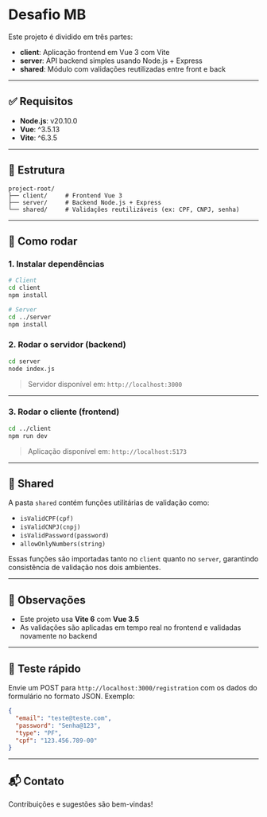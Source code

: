 # Desafio MB

Este projeto é dividido em três partes:

- **client**: Aplicação frontend em Vue 3 com Vite
- **server**: API backend simples usando Node.js + Express
- **shared**: Módulo com validações reutilizadas entre front e back

---

## ✅ Requisitos

- **Node.js**: v20.10.0
- **Vue**: ^3.5.13
- **Vite**: ^6.3.5

---

## 📁 Estrutura

```
project-root/
├── client/     # Frontend Vue 3
├── server/     # Backend Node.js + Express
└── shared/     # Validações reutilizáveis (ex: CPF, CNPJ, senha)
```

---

## 🚀 Como rodar

### 1. Instalar dependências

```bash
# Client
cd client
npm install

# Server
cd ../server
npm install
```

### 2. Rodar o servidor (backend)

```bash
cd server
node index.js
```

> Servidor disponível em: `http://localhost:3000`

---

### 3. Rodar o cliente (frontend)

```bash
cd ../client
npm run dev
```

> Aplicação disponível em: `http://localhost:5173`

---

## 🔄 Shared

A pasta `shared` contém funções utilitárias de validação como:

- `isValidCPF(cpf)`
- `isValidCNPJ(cnpj)`
- `isValidPassword(password)`
- `allowOnlyNumbers(string)`

Essas funções são importadas tanto no `client` quanto no `server`, garantindo consistência de validação nos dois ambientes.

---

## 📌 Observações

- Este projeto usa **Vite 6** com **Vue 3.5**
- As validações são aplicadas em tempo real no frontend e validadas novamente no backend

---

## 🧪 Teste rápido

Envie um POST para `http://localhost:3000/registration` com os dados do formulário no formato JSON. Exemplo:

```json
{
  "email": "teste@teste.com",
  "password": "Senha@123",
  "type": "PF",
  "cpf": "123.456.789-00"
}
```

---

## 📬 Contato

Contribuições e sugestões são bem-vindas!
